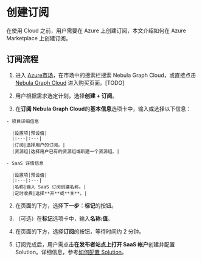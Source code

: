 # 创建订阅

在使用 Cloud 之前，用户需要在 Azure 上创建订阅，本文介绍如何在 Azure Marketplace 上创建订阅。

## 订阅流程


1. 进入 [Azure市场](https://portal.azure.com/?l=en.en-us#blade/Microsoft_Azure_Marketplace/GalleryMenuBlade/selectedMenuItemId/home)，在市场中的搜索栏搜索 Nebula Graph Cloud，或直接点击 [Nebula Graph Cloud]() 进入购买页面。[TODO]

2. 用户根据需求选定计划，选择**创建 + 订阅**。
  1. 在**订阅 Nebula Graph Cloud**的**基本信息**选项卡中，输入或选择以下信息：

    - 项目详细信息
    
      |设置项|预设值|
      |:---|:---|
      |订阅|选择用户的订阅。|
      |资源组|选择用户已有的资源组或新建一个资源组。|

    - SaaS 详情信息

      |设置项|预设值|
      |:---|:---|
      |名称|输入 SaaS 订阅创建名称。|
      |定时收费|选择**开**或**关**。|

  2. 在页面的下方，选择**下一步：标记**的按钮。
  3. （可选）在**标记**选项卡中，输入**名称:值**。
  4. 在页面的下方，选择**订阅**的按钮，等待时间约 2 分钟。

3. 订阅完成后，用户需点击**在发布者站点上打开 SaaS 帐户**创建并配置 Solution。详细信息，参考[如何配置 Solution](3.how-to-set-solution.md)。
